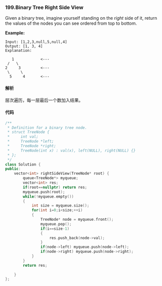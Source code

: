 ### 199.Binary Tree Right Side View

Given a binary tree, imagine yourself standing on the *right* side of it, return the values of the nodes you can see ordered from top to bottom.

**Example:**

```
Input: [1,2,3,null,5,null,4]
Output: [1, 3, 4]
Explanation:

   1            <---
 /   \
2     3         <---
 \     \
  5     4       <---
```

#### 解析

层次遍历，每一层最后一个数加入结果。

#### 代码

```c++
/**
 * Definition for a binary tree node.
 * struct TreeNode {
 *     int val;
 *     TreeNode *left;
 *     TreeNode *right;
 *     TreeNode(int x) : val(x), left(NULL), right(NULL) {}
 * };
 */
class Solution {
public:
    vector<int> rightSideView(TreeNode* root) {
        queue<TreeNode*> myqueue;
        vector<int> res;
        if(root==nullptr) return res;
        myqueue.push(root);
        while(!myqueue.empty())
        {
            int size = myqueue.size();
            for(int i=0;i<size;++i)
            {
                TreeNode* node = myqueue.front();
                myqueue.pop();
                if(i==size-1)
                {
                    res.push_back(node->val);
                }
                if(node->left) myqueue.push(node->left);
                if(node->right) myqueue.push(node->right);
            }
        }
        return res;
            
    }
};
```

